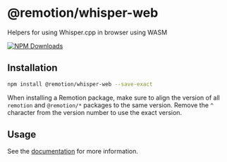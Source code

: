 # @remotion/whisper-web

Helpers for using Whisper.cpp in browser using WASM

[![NPM Downloads](https://img.shields.io/npm/dm/@remotion/whisper-web.svg?style=flat&color=black&label=Downloads)](https://npmcharts.com/compare/@remotion/whisper-web?minimal=true)

## Installation

```bash
npm install @remotion/whisper-web --save-exact
```

When installing a Remotion package, make sure to align the version of all `remotion` and `@remotion/*` packages to the same version.
Remove the `^` character from the version number to use the exact version.

## Usage

See the [documentation](https://www.remotion.dev/docs/whisper-web) for more information.
